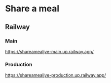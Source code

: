 # Share a meal
## Railway
### Main
https://shareamealjve-main.up.railway.app/
### Production
https://shareamealjve-production.up.railway.app/
